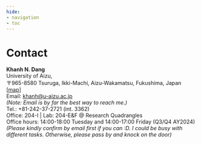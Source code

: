 ```yaml
---
hide:
- navigation
- toc
---
```


# Contact

**Khanh N. Dang**<br>
University of Aizu, <br>
〒965-8580 Tsuruga, Ikki-Machi, Aizu-Wakamatsu, Fukushima, Japan \[[map](https://goo.gl/maps/9CYKa1HMB4EZjKW27)\]  <br>
Email: khanh@u-aizu.ac.jp<br> 
*(Note: Email is by far the best way to reach me.)*<br>
Tel.: +81-242-37-2721 (int. 3362) <br>
Office: 204-I | Lab: 204-E&F @ Research Quadrangles<br>
Office hours: 14:00-18:00 Tuesday and 14:00-17:00 Friday (Q3/Q4 AY2024) <br>
*(Please kindly confirm by email first if you can :D. I could be busy with different tasks. Otherwise, please pass by and knock on the door)*
